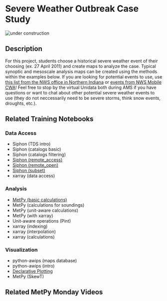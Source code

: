 Severe Weather Outbreak Case Study
==================================

![under construction](https://images2.minutemediacdn.com/image/upload/c_fit,f_auto,fl_lossy,q_auto,w_728/v1555999902/shape/mentalfloss/under_construction1_0.gif?itok=Pn9g_wu6)

## Description

For this project, students choose a historical severe weather event of their choosing (ex. 27 April 2011) and create maps to analyze the case. Typical synoptic and mesoscale analysis maps can be created using the methods within the examples below. If you are looking for potential events to use, use [this list from the NWS office in Northern Indiana](https://www.weather.gov/iwx/decade_weather_2010_2019) or [events from NWS Mobile CWA](https://www.weather.gov/mob/events)! Feel free to stop by the virtual Unidata both during AMS if you have questions or want to chat about other potential severe weather events to use (they do not neccessarily need to be severe storms, think snow events, droughts, etc.). 

## Related Training Notebooks

### Data Access
* Siphon (TDS intro)
* Siphon (catalogs basic)
* Siphon (catalogs filtering)
* [Siphon (remote_access)](https://nbviewer.jupyter.org/github/Unidata/pyaos-ams-2021/blob/master/notebooks/dataAccess/siphon-RemoteAccess.ipynb)
* [Siphon (remote_open)](https://nbviewer.jupyter.org/github/Unidata/pyaos-ams-2021/blob/master/notebooks/dataAccess/siphon-RemoteOpen.ipynb)
* [Siphon (subset)](https://nbviewer.jupyter.org/github/Unidata/pyaos-ams-2021/blob/master/notebooks/dataAccess/siphon-Subset.ipynb)
* xarray (data access)

### Analysis
* [MetPy (basic calculations)](https://nbviewer.jupyter.org/github/Unidata/pyaos-ams-2021/blob/master/notebooks/analysis/metpy_basics.ipynb)
* MetPy (calculations for soundings)
* MetPy (unit-aware calculations)
* MetPy (with xarray)
* Unit-aware operations (Pint)
* xarray (indexing)
* xarray (interpolation)
* xarray (calculations)

### Visualization
* python-awips (maps database)
* python-awips (intro)
* [Declarative Plotting](https://nbviewer.jupyter.org/github/Unidata/pyaos-ams-2021/blob/master/notebooks/visualization/Declarative-Example.ipynb)
* MetPy (SkewT)

## Related MetPy Monday Videos
